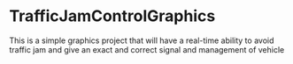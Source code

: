 # TrafficJamControlGraphics
This is a simple graphics project that will have a real-time ability to avoid traffic jam and give an exact and correct signal and management of vehicle
